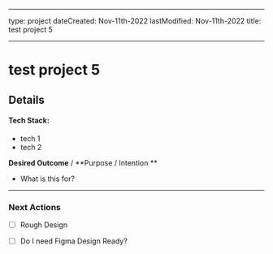 
---
type: project
dateCreated: Nov-11th-2022
lastModified: Nov-11th-2022
title: test project 5

---


# test project 5





## Details

#### Tech Stack: 

-  tech 1
-  tech 2


**Desired Outcome** / **Purpose / Intention **

-  What is this for? 


_________

### Next Actions

- [ ]  Rough Design
- [ ] Do I need Figma Design Ready?
 






